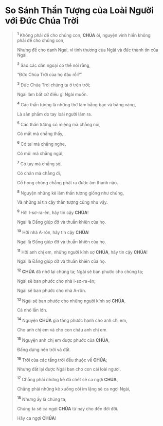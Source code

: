 # So Sánh Thần Tượng của Loài Người với Đức Chúa Trời

> <sup><b>1</b></sup> Không phải để cho chúng con, **CHÚA** ôi, nguyện vinh hiển không phải để cho chúng con,
>
> Nhưng để cho danh Ngài, vì tình thương của Ngài và đức thành tín của Ngài.
>
> <sup><b>2</b></sup> Sao các dân ngoại có thể nói rằng,
>
> “Đức Chúa Trời của họ đâu rồi?”
>
> <sup><b>3</b></sup> Đức Chúa Trời chúng ta ở trên trời;
>
> Ngài làm bất cứ điều gì Ngài muốn.
>
> <sup><b>4</b></sup> Các thần tượng là những thứ làm bằng bạc và bằng vàng,
>
> Là sản phẩm do tay loài người làm ra.
>
> <sup><b>5</b></sup> Các thần tượng có miệng mà chẳng nói,
>
> Có mắt mà chẳng thấy,
>
> <sup><b>6</b></sup> Có tai mà chẳng nghe,
>
> Có mũi mà chẳng ngửi,
>
> <sup><b>7</b></sup> Có tay mà chẳng sờ,
>
> Có chân mà chẳng đi,
>
> Cổ họng chúng chẳng phát ra được âm thanh nào.
>
> <sup><b>8</b></sup> Nguyện những kẻ làm thần tượng giống như chúng,
>
> Và những ai tin cậy thần tượng cũng như vậy.
>
> <sup><b>9</b></sup> Hỡi I-sơ-ra-ên, hãy tin cậy **CHÚA**!
>
> Ngài là Đấng giúp đỡ và thuẫn khiên của họ.
>
> <sup><b>10</b></sup> Hỡi nhà A-rôn, hãy tin cậy **CHÚA**!
>
> Ngài là Đấng giúp đỡ và thuẫn khiên của họ.
>
> <sup><b>11</b></sup> Hỡi anh chị em, những người kính sợ **CHÚA**, hãy tin cậy **CHÚA**!
>
> Ngài là Đấng giúp đỡ và thuẫn khiên của họ.
>
> <sup><b>12</b></sup> **CHÚA** đã nhớ lại chúng ta; Ngài sẽ ban phước cho chúng ta;
>
> Ngài sẽ ban phước cho nhà I-sơ-ra-ên;
>
> Ngài sẽ ban phước cho nhà A-rôn.
>
> <sup><b>13</b></sup> Ngài sẽ ban phước cho những người kính sợ **CHÚA**,
>
> Cả nhỏ lẫn lớn.
>
> <sup><b>14</b></sup> Nguyện **CHÚA** gia tăng phước hạnh cho anh chị em,
>
> Cho anh chị em và cho con cháu anh chị em.
>
> <sup><b>15</b></sup> Nguyện anh chị em được phước của **CHÚA**,
>
> Đấng dựng nên trời và đất.
>
> <sup><b>16</b></sup> Trời của các tầng trời đều thuộc về **CHÚA**;
>
> Nhưng đất lại được Ngài ban cho con cái loài người.
>
> <sup><b>17</b></sup> Chẳng phải những kẻ đã chết sẽ ca ngợi **CHÚA**,
>
> Chẳng phải những kẻ xuống cõi im lặng sẽ ca ngợi Ngài,
>
> <sup><b>18</b></sup> Nhưng ấy là chúng ta;
>
> Chúng ta sẽ ca ngợi **CHÚA** từ nay cho đến đời đời.
>
> Hãy ca ngợi **CHÚA**!